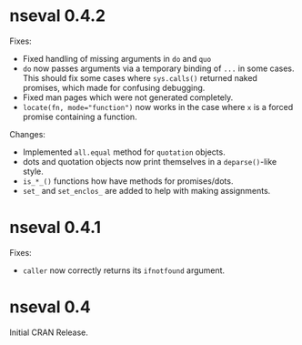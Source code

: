 # nseval 0.4.2

Fixes:
* Fixed handling of missing arguments in `do` and `quo`
* `do` now passes arguments via a temporary binding of `...` in some
  cases. This should fix some cases where `sys.calls()` returned naked
  promises, which made for confusing debugging.
* Fixed man pages which were not generated completely.
* `locate(fn, mode="function")` now works in the case where `x` is
  a forced promise containing a function.

Changes:
* Implemented `all.equal` method for `quotation` objects.
* dots and quotation objects now print themselves in a `deparse()`-like style.
* `is_*_()` functions how have methods for promises/dots.
* `set_` and `set_enclos_` are added to help with making assignments.

# nseval 0.4.1

Fixes:
 * `caller` now correctly returns its `ifnotfound` argument.
 
# nseval 0.4

Initial CRAN Release.

